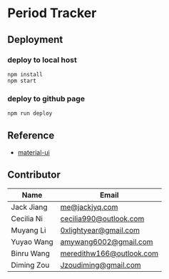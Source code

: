 # Period Tracker

## Deployment

### deploy to local host

```shell
npm install
npm start
```

### deploy to github page

```shell
npm run deploy
```

## Reference

- [material-ui](https://material-ui.com/getting-started)

## Contributor

| Name       | Email          |
| ---------- | -------------- |
| Jack Jiang | me@jackjyq.com |
| Cecilia Ni | cecilia990@outlook.com|
| Muyang Li  | 0xlightyear@gmail.com              |
| Yuyao Wang | amywang6002@gmail.com              |
| Binru Wang | meredithw166@outlook.com              |
| Diming Zou | Jzoudiming@gmail.com              |


